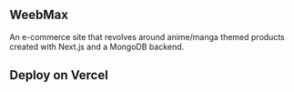 ## WeebMax

An e-commerce site that revolves around anime/manga themed products created with Next.js and a MongoDB backend.

## Deploy on Vercel
